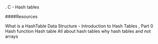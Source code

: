 . C - Hash tables

####Resources


What is a HashTable Data Structure - Introduction to Hash Tables , Part 0
Hash function
Hash table
All about hash tables
why hash tables and not arrays
